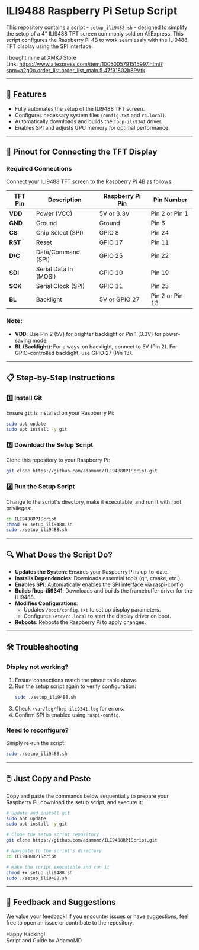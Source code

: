 
# ILI9488 Raspberry Pi Setup Script

This repository contains a script - `setup_ili9488.sh` - designed to simplify the setup of a 4" ILI9488 TFT screen commonly sold on AliExpress. This script configures the Raspberry Pi 4B to work seamlessly with the ILI9488 TFT display using the SPI interface.

I bought mine at XMKJ Store  
Link: https://www.aliexpress.com/item/1005005791515997.html?spm=a2g0o.order_list.order_list_main.5.47f91802b8PVtk

---

## 📌 Features

- Fully automates the setup of the ILI9488 TFT screen.
- Configures necessary system files (`config.txt` and `rc.local`).
- Automatically downloads and builds the `fbcp-ili9341` driver.
- Enables SPI and adjusts GPU memory for optimal performance.

---

## 🔌 Pinout for Connecting the TFT Display

### Required Connections
Connect your ILI9488 TFT screen to the Raspberry Pi 4B as follows:

| **TFT Pin** | **Description**       | **Raspberry Pi Pin** | **Pin Number** |
|-------------|-----------------------|-----------------------|----------------|
| **VDD**     | Power (VCC)           | 5V or 3.3V           | Pin 2 or Pin 1 |
| **GND**     | Ground                | Ground               | Pin 6          |
| **CS**      | Chip Select (SPI)     | GPIO 8               | Pin 24         |
| **RST**     | Reset                 | GPIO 17              | Pin 11         |
| **D/C**     | Data/Command (SPI)    | GPIO 25              | Pin 22         |
| **SDI**     | Serial Data In (MOSI) | GPIO 10              | Pin 19         |
| **SCK**     | Serial Clock (SPI)    | GPIO 11              | Pin 23         |
| **BL**      | Backlight             | 5V or GPIO 27        | Pin 2 or Pin 13 |

### Note:
- **VDD**: Use Pin 2 (5V) for brighter backlight or Pin 1 (3.3V) for power-saving mode.
- **BL (Backlight)**: For always-on backlight, connect to 5V (Pin 2). For GPIO-controlled backlight, use GPIO 27 (Pin 13).

---

## 📋 Step-by-Step Instructions

### 1️⃣ Install Git

Ensure `git` is installed on your Raspberry Pi:

```bash
sudo apt update
sudo apt install -y git
```

### 2️⃣ Download the Setup Script
Clone this repository to your Raspberry Pi:
```bash
git clone https://github.com/adamomd/ILI9488RPIScript.git
```

### 3️⃣ Run the Setup Script
Change to the script's directory, make it executable, and run it with root privileges:
```bash
cd ILI9488RPIScript
chmod +x setup_ili9488.sh
sudo ./setup_ili9488.sh
```

---

## 🔍 What Does the Script Do?
- **Updates the System**: Ensures your Raspberry Pi is up-to-date.
- **Installs Dependencies**: Downloads essential tools (git, cmake, etc.).
- **Enables SPI**: Automatically enables the SPI interface via raspi-config.
- **Builds fbcp-ili9341**: Downloads and builds the framebuffer driver for the ILI9488.
- **Modifies Configurations**:
  - Updates `/boot/config.txt` to set up display parameters.
  - Configures `/etc/rc.local` to start the display driver on boot.
- **Reboots**: Reboots the Raspberry Pi to apply changes.

---

## 🛠️ Troubleshooting

### Display not working?
1. Ensure connections match the pinout table above.
2. Run the setup script again to verify configuration:
   ```bash
   sudo ./setup_ili9488.sh
   ```
3. Check `/var/log/fbcp-ili9341.log` for errors.
4. Confirm SPI is enabled using `raspi-config`.

### Need to reconfigure?
Simply re-run the script:
```bash
sudo ./setup_ili9488.sh
```

---

## 🖱️ Just Copy and Paste

Copy and paste the commands below sequentially to prepare your Raspberry Pi, download the setup script, and execute it:

```bash
# Update and install git
sudo apt update
sudo apt install -y git

# Clone the setup script repository
git clone https://github.com/adamomd/ILI9488RPIScript.git

# Navigate to the script's directory
cd ILI9488RPIScript

# Make the script executable and run it
chmod +x setup_ili9488.sh
sudo ./setup_ili9488.sh
```

---



## 🌟 Feedback and Suggestions
We value your feedback! If you encounter issues or have suggestions, feel free to open an issue or contribute to the repository.

Happy Hacking!  
Script and Guide by AdamoMD

